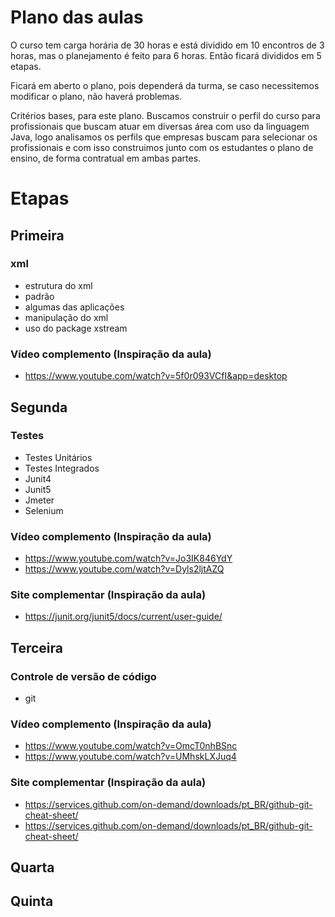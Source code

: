 # Plano das aulas 

O curso tem carga horária de 30 horas e está dividido em 10 encontros de 3
horas, mas o planejamento é feito para 6 horas. Então ficará divididos em 5
etapas. 

Ficará em aberto o plano, pois dependerá da turma, se caso necessitemos
modificar o plano, não haverá problemas.

Critérios bases, para este plano. Buscamos construir o perfil do curso para
profissionais que buscam atuar em diversas área com uso da linguagem Java, logo
analisamos os perfils que empresas buscam para selecionar os profissionais e
com isso construimos junto com os estudantes o plano de ensino, de forma
contratual em ambas partes.

# Etapas

## Primeira

### xml
 - estrutura do xml
 - padrão
 - algumas das aplicações
 - manipulação do xml
 - uso do package xstream

### Vídeo complemento (Inspiração da aula)
 - https://www.youtube.com/watch?v=5f0r093VCfI&app=desktop

## Segunda

### Testes
 - Testes Unitários
 - Testes Integrados 
 - Junit4
 - Junit5
 - Jmeter
 - Selenium

### Vídeo complemento (Inspiração da aula)
 - https://www.youtube.com/watch?v=Jo3IK846YdY
 - https://www.youtube.com/watch?v=Dyls2ljtAZQ

### Site complementar (Inspiração da aula)
 - https://junit.org/junit5/docs/current/user-guide/

## Terceira

### Controle de versão de código
 - git

### Vídeo complemento (Inspiração da aula)
 - https://www.youtube.com/watch?v=OmcT0nhBSnc
 - https://www.youtube.com/watch?v=UMhskLXJuq4

### Site complementar (Inspiração da aula)
 - https://services.github.com/on-demand/downloads/pt_BR/github-git-cheat-sheet/
 - https://services.github.com/on-demand/downloads/pt_BR/github-git-cheat-sheet/

## Quarta

## Quinta
